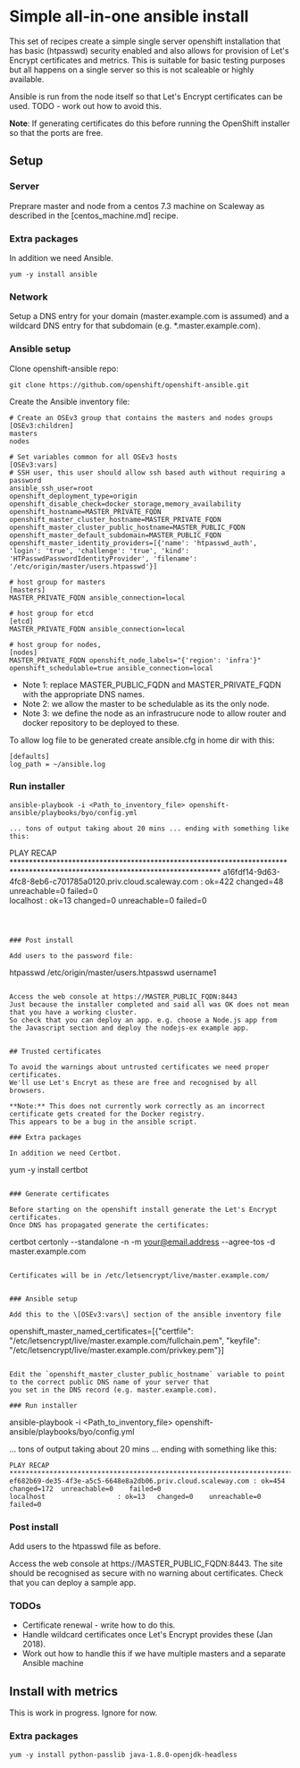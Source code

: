 # Simple all-in-one ansible install

This set of recipes create a simple single server openshift installation that has basic (htpasswd) security 
enabled and also allows for provision of Let's Encrypt certificates and metrics.
This is suitable for basic testing purposes but all happens
on a single server so this is not scaleable or highly available.

Ansible is run from the node itself so that Let's Encrypt certificates can be used. 
TODO - work out how to avoid this.

**Note**: If generating certificates do this before running the OpenShift installer so that the ports are free. 

## Setup

### Server

Preprare master and node from a centos 7.3 machine on Scaleway as described in the
[centos_machine.md] recipe.

### Extra packages

In addition we need Ansible.

``` 
yum -y install ansible
```

### Network

Setup a DNS entry for your domain (master.example.com is assumed) and a wildcard DNS entry for that 
subdomain (e.g. *.master.example.com).

### Ansible setup

Clone openshift-ansible repo:

```
git clone https://github.com/openshift/openshift-ansible.git
```

Create the Ansible inventory file:

```
# Create an OSEv3 group that contains the masters and nodes groups
[OSEv3:children]
masters
nodes

# Set variables common for all OSEv3 hosts
[OSEv3:vars]
# SSH user, this user should allow ssh based auth without requiring a password
ansible_ssh_user=root
openshift_deployment_type=origin
openshift_disable_check=docker_storage,memory_availability
openshift_hostname=MASTER_PRIVATE_FQDN
openshift_master_cluster_hostname=MASTER_PRIVATE_FQDN
openshift_master_cluster_public_hostname=MASTER_PUBLIC_FQDN
openshift_master_default_subdomain=MASTER_PUBLIC_FQDN
openshift_master_identity_providers=[{'name': 'htpasswd_auth', 'login': 'true', 'challenge': 'true', 'kind': 'HTPasswdPasswordIdentityProvider', 'filename': '/etc/origin/master/users.htpasswd'}]

# host group for masters
[masters]
MASTER_PRIVATE_FQDN ansible_connection=local

# host group for etcd
[etcd]
MASTER_PRIVATE_FQDN ansible_connection=local

# host group for nodes,
[nodes]
MASTER_PRIVATE_FQDN openshift_node_labels="{'region': 'infra'}" openshift_schedulable=true ansible_connection=local
```

* Note 1: replace MASTER_PUBLIC_FQDN and MASTER_PRIVATE_FQDN with the appropriate DNS names.
* Note 2: we allow the master to be schedulable as its the only node.
* Note 3: we define the node as an infrastrucure node to allow router and docker repository to be deployed to these.

To allow log file to be generated create ansible.cfg in home dir with this:
```
[defaults]
log_path = ~/ansible.log
```

### Run installer

```
ansible-playbook -i <Path_to_inventory_file> openshift-ansible/playbooks/byo/config.yml

... tons of output taking about 20 mins ... ending with something like this:

```
PLAY RECAP *****************************************************************************************************************************
a16fdf14-9d63-4fc8-8eb6-c701785a0120.priv.cloud.scaleway.com : ok=422  changed=48   unreachable=0    failed=0   
localhost                  : ok=13   changed=0    unreachable=0    failed=0   
```



### Post install

Add users to the password file:

```
htpasswd /etc/origin/master/users.htpasswd username1
```

Access the web console at https://MASTER_PUBLIC_FQDN:8443
Just because the installer completed and said all was OK does not mean that you have a working cluster.
So check that you can deploy an app. e.g. choose a Node.js app from the Javascript section and deploy the nodejs-ex example app.
 

## Trusted certificates

To avoid the warnings about untrusted certificates we need proper certificates. 
We'll use Let's Encryt as these are free and recognised by all browsers.

**Note:** This does not currently work correctly as an incorrect certificate gets created for the Docker registry.
This appears to be a bug in the ansible script.

### Extra packages

In addition we need Certbot.

``` 
yum -y install certbot
```

### Generate certificates

Before starting on the openshift install generate the Let's Encrypt certificates.
Once DNS has propagated generate the certificates:

```
certbot certonly --standalone -n -m your@email.address --agree-tos -d master.example.com
```

Certificates will be in /etc/letsencrypt/live/master.example.com/


### Ansible setup

Add this to the \[OSEv3:vars\] section of the ansible inventory file

```
openshift_master_named_certificates=[{"certfile": "/etc/letsencrypt/live/master.example.com/fullchain.pem", "keyfile": "/etc/letsencrypt/live/master.example.com/privkey.pem"}]
```

Edit the `openshift_master_cluster_public_hostname` variable to point to the correct public DNS name of your server that
you set in the DNS record (e.g. master.example.com).

### Run installer

```
ansible-playbook -i <Path_to_inventory_file> openshift-ansible/playbooks/byo/config.yml

... tons of output taking about 20 mins ... ending with something like this:

```
PLAY RECAP *****************************************************************************************************************************
ef682b69-de35-4f3e-a5c5-6648e8a2db06.priv.cloud.scaleway.com : ok=454  changed=172  unreachable=0    failed=0
localhost                  : ok=13   changed=0    unreachable=0    failed=0
```

### Post install

Add users to the htpasswd file as before.

Access the web console at https://MASTER_PUBLIC_FQDN:8443.
The site should be recognised as secure with no warning about certificates.
Check that you can deploy a sample app.

### TODOs

* Certificate renewal - write how to do this.
* Handle wildcard certificates once Let's Encrypt provides these (Jan 2018).
* Work out how to handle this if we have multiple masters and a separate Ansible machine


## Install with metrics

This is work in progress. Ignore for now.

### Extra packages

```
yum -y install python-passlib java-1.8.0-openjdk-headless
```


